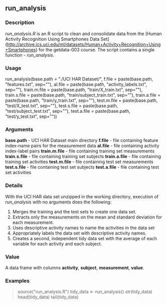 ## run_analysis

### Description

*run_analysis.R* is an R script to clean and consolidate data from the [Human Activity Recognition Using Smartphones Data Set] (http://archive.ics.uci.edu/ml/datasets/Human+Activity+Recognition+Using+Smartphones) for the getdata-003 course. The script contains a single function - *run_analysis*.

### Usage

run_analysis(base.path = "./UCI HAR Dataset/", f.file = paste(base.path, "features.txt", sep=""), al.file = paste(base.path, "activity_labels.txt", sep=""), train.m.file = paste(base.path, "train/X_train.txt", sep=""), train.s.file = paste(base.path, "train/subject_train.txt", sep=""), train.a.file = paste(base.path, "train/y_train.txt", sep=""), test.m.file = paste(base.path, "test/X_test.txt", sep=""), test.s.file = paste(base.path, "test/subject_test.txt", sep=""), test.a.file = paste(base.path, "test/y_test.txt", sep=""))

### Arguments

**base.path** - UCI HAR Dataset main directory
**f.file** - file containing feature index-name pairs for the measurement data
**al.file** - file containing activity index-label pairs
**train.m.file** - file containing training set measurements
**train.s.file** - file containing training set subjects
**train.a.file** - file containing training set activities
**test.m.file** - file containing test set measurements
**test.s.file** - file containing test set subjects
**test.a.file** - file containing test set activities

### Details

With the UCI HAR data set unzipped in the working directory, execution of *run_analysis* with no arguments does the following:
1. Merges the training and the test sets to create one data set.
2. Extracts only the measurements on the mean and standard deviation for each measurement. 
3. Uses descriptive activity names to name the activities in the data set
4. Appropriately labels the data set with descriptive activity names. 
5. Creates a second, independent tidy data set with the average of each variable for each activity and each subject.

### Value

A data frame with columns **activity**, **subject**, **measurement**, **value**.

### Examples

> source("run_analysis.R")
> tidy_data <- run_analysis()
> str(tidy_data)
> head(tidy_data)
> tail(tidy_data)